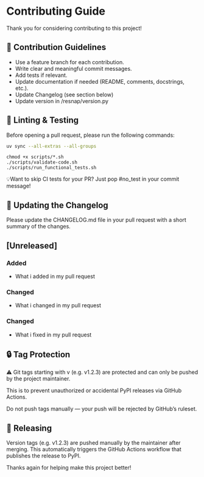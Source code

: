 # Contributing Guide

Thank you for considering contributing to this project!

## 🚧 Contribution Guidelines

- Use a feature branch for each contribution.
- Write clear and meaningful commit messages.
- Add tests if relevant.
- Update documentation if needed (README, comments, docstrings, etc.).
- Update Changelog (see section below)
- Update version in /resnap/version.py

## 🧪 Linting & Testing

Before opening a pull request, please run the following commands:

```bash
uv sync --all-extras --all-groups
```

````shell script
chmod +x scripts/*.sh
./scripts/validate-code.sh
./scripts/run_functional_tests.sh
````

💡Want to skip CI tests for your PR? Just pop #no_test in your commit message!

## 📝 Updating the Changelog

Please update the CHANGELOG.md file in your pull request with a short summary of the changes.

## [Unreleased]
### Added
- What i added in my pull request

### Changed
- What i changed in my pull request

### Changed
- What i fixed in my pull request

## 🔒 Tag Protection
⚠️ Git tags starting with v (e.g. v1.2.3) are protected and can only be pushed by the project maintainer.

This is to prevent unauthorized or accidental PyPI releases via GitHub Actions.

Do not push tags manually — your push will be rejected by GitHub’s ruleset.

## 🚀 Releasing
Version tags (e.g. v1.2.3) are pushed manually by the maintainer after merging.
This automatically triggers the GitHub Actions workflow that publishes the release to PyPI.

Thanks again for helping make this project better!
